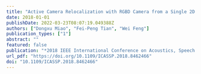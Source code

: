 ```yaml
---
title: "Active Camera Relocalization with RGBD Camera from a Single 2D Image (2018 IEEE International Conference on Acoustics, 2018)"
date: 2018-01-01
publishDate: 2022-03-23T08:07:19.049388Z
authors: ["Dongxu Miao", "Fei-Peng Tian", "Wei Feng"]
publication_types: ["1"]
abstract: ""
featured: false
publication: "*2018 IEEE International Conference on Acoustics, Speech and Signal Processing, ICASSP 2018, Calgary, AB, Canada, April 15-20, 2018*"
url_pdf: "https://doi.org/10.1109/ICASSP.2018.8462466"
doi: "10.1109/ICASSP.2018.8462466"
---
```


